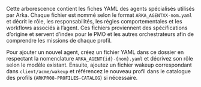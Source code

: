 Cette arborescence contient les fiches YAML des agents spécialisés utilisés par Arka.
Chaque fichier est nommé selon le format `ARKA_AGENTXX-nom.yaml` et décrit le rôle,
les responsabilités, les règles comportementales et les workflows associés à
l’agent. Ces fichiers proviennent des spécifications d’origine et servent
d’index pour le PMO et les autres orchestrateurs afin de comprendre les
missions de chaque profil.

Pour ajouter un nouvel agent, créez un fichier YAML dans ce dossier en
respectant la nomenclature `ARKA_AGENT{id}-{nom}.yaml` et décrivez son rôle
selon le modèle existant. Ensuite, ajoutez un fichier wakeup correspondant
dans `client/acme/wakeup` et référencez le nouveau profil dans le
catalogue des profils (`ARKPR08-PROFILES-CATALOG`) si nécessaire.